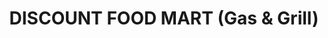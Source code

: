 ---
title: "DISCOUNT FOOD MART (Gas & Grill)"
url: /ruffin/discount-food-mart-gas-and-grill/
shop: convenience
---